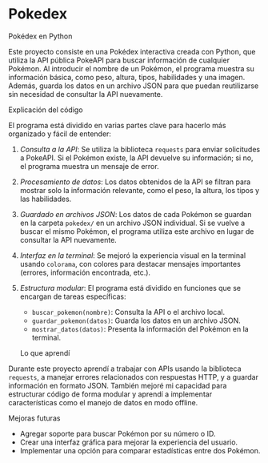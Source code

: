 # Pokedex
Pokédex en Python

Este proyecto consiste en una Pokédex interactiva creada con Python, que utiliza la API pública PokeAPI para buscar información de cualquier Pokémon. Al introducir el nombre de un Pokémon, el programa muestra su información básica, como peso, altura, tipos, habilidades y una imagen. Además, guarda los datos en un archivo JSON para que puedan reutilizarse sin necesidad de consultar la API nuevamente.

 Explicación del código

El programa está dividido en varias partes clave para hacerlo más organizado y fácil de entender:

1. *Consulta a la API*: 
   Se utiliza la biblioteca `requests` para enviar solicitudes a PokeAPI. Si el Pokémon existe, la API devuelve su información; si no, el programa muestra un mensaje de error.

2. *Procesamiento de datos*:
   Los datos obtenidos de la API se filtran para mostrar solo la información relevante, como el peso, la altura, los tipos y las habilidades.

3. *Guardado en archivos JSON*:
   Los datos de cada Pokémon se guardan en la carpeta `pokedex/` en un archivo JSON individual. Si se vuelve a buscar el mismo Pokémon, el programa utiliza este archivo en lugar de consultar la API nuevamente.

4. *Interfaz en la terminal*:
   Se mejoró la experiencia visual en la terminal usando `colorama`, con colores para destacar mensajes importantes (errores, información encontrada, etc.).

5. *Estructura modular*:
   El programa está dividido en funciones que se encargan de tareas específicas:
   - `buscar_pokemon(nombre)`: Consulta la API o el archivo local.
   - `guardar_pokemon(datos)`: Guarda los datos en un archivo JSON.
   - `mostrar_datos(datos)`: Presenta la información del Pokémon en la terminal.

    Lo que aprendí

Durante este proyecto aprendí a trabajar con APIs usando la biblioteca `requests`, a manejar errores relacionados con respuestas HTTP, y a guardar información en formato JSON. También mejoré mi capacidad para estructurar código de forma modular y aprendí a implementar características como el manejo de datos en modo offline.

  Mejoras futuras

- Agregar soporte para buscar Pokémon por su número o ID.
- Crear una interfaz gráfica para mejorar la experiencia del usuario.
- Implementar una opción para comparar estadísticas entre dos Pokémon.
